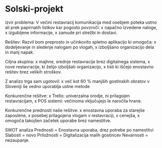 # Solski-projekt

izvir problema:
V večini restavracij komunikacija med osebjem poteka ustno ali prek papirnatih listkov kar pogosto povzroči:
x napačno izvedene naloge,
x izgubljene informacije,
x zamude pri strežbi in dostavi.

Rešitev:
Razvil bom preprosto in učinkovito spletno aplikacijo ki omogoča:
x dodeljevanje in sledenje nalogam po vlogah,
x izboljšano organizacijo dela in manj napak.

Ciljna skupina:
x majhne, srednje restavracije brez digitalnega sistema,
x nove restavracije, ki želijo izboljšati organizacijo,
x tisti ki iščejo enostavno rešitev brez velikih stroškov.

Z analizo trga sam ugotovil:
x več kot 60 % manjših gostinskih obratov v Sloveniji še vedno uporablja ustne metode

Konkurenčne rešitve:
x Trello: univerzalna orodje, ni prilagojen restavracijam,
x POS sistemi: večinoma vključujejo le naročila hrane.

Konkurenčne prednosti naše rešitve:
x enostavna uporaba za starejše zaposlene,
x posebej prilagojena vlogam v restavraciji,
x cenejša,
x omogoča takojšen začetek uporabe brez namestitve.

SWOT analiza
Prednosti = Enostavna uporaba,  drez potrebe po namestitvi
Slabosti = novo
Priložnosti = Digitalizacija malih gostincev
Nevarnosti = nezaupanje.